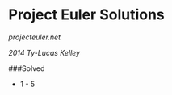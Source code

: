 Project Euler Solutions
============
_projecteuler.net_

_2014 Ty-Lucas Kelley_

###Solved

* 1 - 5
